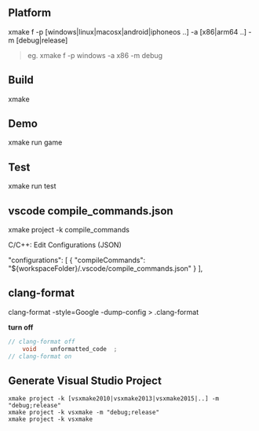 ## Platform
xmake f -p [windows|linux|macosx|android|iphoneos ..] -a [x86|arm64 ..] -m [debug|release]
> eg. xmake f -p windows -a x86 -m debug

## Build
xmake

## Demo
xmake run game

## Test
xmake run test

## vscode compile_commands.json
xmake project -k compile_commands

C/C++: Edit Configurations (JSON) 

"configurations": [
    {
      "compileCommands": "${workspaceFolder}/.vscode/compile_commands.json"
    }
  ],

## clang-format
clang-format -style=Google -dump-config > .clang-format

**turn off**

``` c++
// clang-format off
    void    unformatted_code  ;
// clang-format on
```

## Generate Visual Studio Project

```
xmake project -k [vsxmake2010|vsxmake2013|vsxmake2015|..] -m "debug;release"
xmake project -k vsxmake -m "debug;release"
xmake project -k vsxmake
```